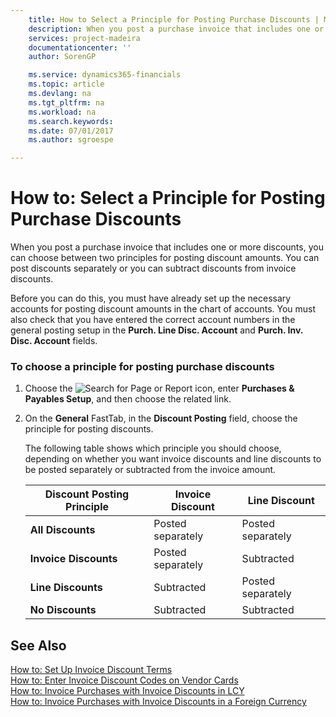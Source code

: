 ```yaml
---
    title: How to Select a Principle for Posting Purchase Discounts | Microsoft Docs
    description: When you post a purchase invoice that includes one or more discounts, you can choose between two principles for posting discount amounts. You can post discounts separately or you can subtract discounts from invoice discounts.
    services: project-madeira
    documentationcenter: ''
    author: SorenGP

    ms.service: dynamics365-financials
    ms.topic: article
    ms.devlang: na
    ms.tgt_pltfrm: na
    ms.workload: na
    ms.search.keywords:
    ms.date: 07/01/2017
    ms.author: sgroespe

---
```

# How to: Select a Principle for Posting Purchase Discounts
When you post a purchase invoice that includes one or more discounts, you can choose between two principles for posting discount amounts. You can post discounts separately or you can subtract discounts from invoice discounts.  
  
 Before you can do this, you must have already set up the necessary accounts for posting discount amounts in the chart of accounts. You must also check that you have entered the correct account numbers in the general posting setup in the **Purch. Line Disc. Account** and **Purch. Inv. Disc. Account** fields.  
  
### To choose a principle for posting purchase discounts  
  
1.  Choose the ![Search for Page or Report](media/ui-search/search_small.png "Search for Page or Report icon") icon, enter **Purchases & Payables Setup**, and then choose the related link.  
  
2.  On the **General** FastTab, in the **Discount Posting** field, choose the principle for posting discounts.  
  
     The following table shows which principle you should choose, depending on whether you want invoice discounts and line discounts to be posted separately or subtracted from the invoice amount.  
  
    |**Discount Posting Principle**|**Invoice Discount**|**Line Discount**|  
    |------------------------------------|--------------------------|-----------------------|  
    |**All Discounts**|Posted separately|Posted separately|  
    |**Invoice Discounts**|Posted separately|Subtracted|  
    |**Line Discounts**|Subtracted|Posted separately|  
    |**No Discounts**|Subtracted|Subtracted|  
  
## See Also  
 [How to: Set Up Invoice Discount Terms](../how-to-set-up-invoice-discount-terms.md)   
 [How to: Enter Invoice Discount Codes on Vendor Cards](../how-to-enter-invoice-discount-codes-on-vendor-cards.md)   
 [How to: Invoice Purchases with Invoice Discounts in LCY](../how-to-invoice-purchases-with-invoice-discounts-in-lcy.md)   
 [How to: Invoice Purchases with Invoice Discounts in a Foreign Currency](../how-to-invoice-purchases-with-invoice-discounts-in-a-foreign-currency.md)